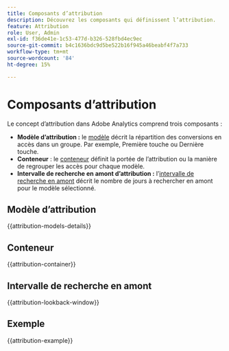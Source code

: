 ```yaml
---
title: Composants d’attribution
description: Découvrez les composants qui définissent l’attribution.
feature: Attribution
role: User, Admin
exl-id: f36de41e-1c53-477d-b326-528fbd4ec9ec
source-git-commit: b4c1636bdc9d5be522b16f945a46beabf4f7a733
workflow-type: tm+mt
source-wordcount: '84'
ht-degree: 15%

---
```


# Composants d’attribution

Le concept d’attribution dans Adobe Analytics comprend trois composants :

* **Modèle d’attribution :** le [modèle](#attribution-model) décrit la répartition des conversions en accès dans un groupe. Par exemple, Première touche ou Dernière touche.
* **Conteneur** : le [conteneur](#container) définit la portée de l’attribution ou la manière de regrouper les accès pour chaque modèle.
* **Intervalle de recherche en amont d’attribution :** l’[intervalle de recherche en amont](#lookback-window) décrit le nombre de jours à rechercher en amont pour le modèle sélectionné.


## Modèle d’attribution

{{attribution-models-details}}


## Conteneur

{{attribution-container}}


## Intervalle de recherche en amont

{{attribution-lookback-window}}


## Exemple

{{attribution-example}}


<!--
## Attribution models

| UI icon | Attribution model | Definition | When to use |
| --- | --- | --- | --- |
| ![Last Touch](assets/last_touch1.png) | Last Touch | Gives 100% credit to the touch point occurring most recently before conversion. | The most basic and common attribution model. It is frequently used for conversions with a short consideration cycle. Last Touch is commonly used by teams managing search marketing or analyzing internal search keywords. |
| ![First Touch](assets/first_touch.png) | First Touch | Gives 100% credit to the touch point first seen in the attribution lookback window. | Another common attribution model useful for analyzing marketing channels intended to drive brand awareness or customer acquisition. It is frequently used by display or social marketing teams, but is also great for assessing onsite product recommendation effectiveness. |
| ![Same Touch](assets/same_touch.png) | Same Touch | Gives 100% credit to the very hit where the conversion occurred. If a touch point does not happen on the same hit as a conversion, It is bucketed under "None". | A helpful model when evaluating the content or user experience that was presented immediately at the time of conversion. Product or design teams often use this model to assess the effectiveness of a page where conversion happens. |
| ![Linear](assets/linear.png) | Linear | Gives equal credit to every touch point seen leading up to a conversion. | Useful for conversions with longer consideration cycles or user experiences that need more frequent customer engagement. It is often used by teams measuring mobile app notification effectiveness or with subscription-based products. |
| ![U-Shaped](assets/u_shaped.png) | U-Shaped | Gives 40% credit to the first interaction, 40% credit to the last interaction, and divides the remaining 20% to any touch points in between. For conversions with a single touch point, 100% credit is given. For conversions with two touch points, 50% credit is given to both. | A great model for those who value interactions that introduced or closed a conversion, but still want to recognize assisting interactions. U-Shaped attribution is commonly used by teams who take a more balanced approach but want to give more credit to channels that found or closed a conversion. |
| ![J-Shaped](assets/j_shaped.png) | J-Shaped | Gives 60% credit to the last interaction, 20% credit to the first interaction, and divides the remaining 20% to any touch points in between. For conversions with a single touch point, 100% credit is given. For conversions with two touch points, 75% credit is given to the last interaction, and 25% credit is given to the first. | This model is great for those who prioritize finders and closers, but want to focus on closing interactions. J-Shaped attribution is frequently used by teams who take a more balanced approach and want to give more credit to channels that closed a conversion. |
| ![Inverse J-Shaped](assets/inverse_j.png) | Inverse J | Gives 60% credit to the first touch point, 20% credit to the last touch point, and divides the remaining 20% to any touch points in between. For conversions with a single touch point, 100% credit is given. For conversions with two touch points, 75% credit is given to the first interaction, and 25% credit is given to the last. | This model is ideal for those who prioritize finders and closers, but want to focus on finding interactions. Inverse J attribution is used by teams who take a more balanced approach and want to give more credit to channels that initiated a conversion. |
| ![Custom](assets/custom.png) | Custom | Allows you to specify the weights you want to give to first touch points, last touch points, and any touch points in between. Values specified are normalized to 100% even if the custom numbers entered do not add to 100. For conversions with a single touch point, 100% credit is given. For interactions with two touch points, the middle parameter is ignored. The first and last touch points are then normalized to 100%, and credit is assigned accordingly. | This model is perfect for those who want full control over their attribution model and have specific needs that other attribution models do not fulfill. |
| ![Time Decay](assets/time_decay.png) | Time-Decay | Follows an exponential decay with a custom half-life parameter, where the default is 7 days. The weight of each channel depends on the amount of time that passed between the touch point initiation and the eventual conversion. The formula used to determine credit is `2^(-t/halflife)`, where `t` is the amount of time between a touch point and a conversion. All touch points are then normalized to 100%. | Great for teams who regularly run video advertising or who market against events with a predetermined date. The longer a conversion happens after a marketing event, the less credit is given. |
| ![Participation](assets/participation.png) | Participation | Gives 100% credit to all unique touch points. The total number of conversions is inflated compared to other attribution models. Participation deduplicates channels that are seen multiple times. | Excellent for understanding how often customers are exposed to a given interaction. Media organizations frequently use this model to calculate content velocity. Retail organizations often use this model to understand which parts of their site are critical to conversion. |
| ![Algorithmic](assets/algorithmic.png) | [Algorithmic](algorithmic.md) |  Uses statistical techniques to dynamically determine the optimal allocation of credit for the selected metric. | Useful to help avoid guesswork or heuristics when choosing the right attribution model for your business.  |

## Lookback windows

A lookback window is the amount of time a conversion should look back to include touch points. Attribution models that give more credit to first interactions see larger differences when viewing different lookback windows.

* **Visit lookback window:** Looks back up to the beginning of a the visit where a conversion happened. Visit lookback windows are narrow, as they don't look beyond the visit. Visit lookback windows respect the modified visit definition in virtual report suites.

* **Visitor lookback window:** Looks at all visits back up to the 1st of the month of the current date range. Visitor lookback windows are wide, as they can span many visits. Visitor lookback considers all values from the beginning of the month of the report's date range. For example, if the report date range is September 15 - September 30, the visitor lookback date range includes September 1 - September 30.

* **Custom lookback window:** Allows you to expand the attribution window beyond the reporting date range, up to a maximum of 90 days. Custom lookback windows are evaluated on each conversion in the reporting period. For example, for a conversion occurring on February 20, a lookback window of 10 days would evaluate all dimension touchpoints from February 10 - February 20 in the attribution model.

>[!BEGINSHADEBOX]
  
See ![VideoCheckedOut](/help/assets/icons/VideoCheckedOut.svg) [Custom lookback window](https://video.tv.adobe.com/v/36204?quality=12&learn=on){target="_blank"} for a demo video.
  
>[!ENDSHADEBOX]


## Example

Consider the following example:

1. On September 15, a visitor arrives to your site through a paid search advertisement, then leaves.
2. On September 18, the visitor arrives to your site again through a social media link they got from a friend. They add several items to their cart, but do not purchase anything.
3. On September 24, your marketing team sends them an email with a coupon for some of the items in their cart. They apply the coupon, but visit several other sites to see if any other coupons are available. They find another through a display ad, then ultimately make a purchase for $50.

Depending on your lookback window and attribution model, channels receive different credit. The following are some notable examples:

* Using **first touch** and a **visit lookback window**, attribution looks at only the third visit. Between email and display, email was first, so email gets 100% credit for the $50 purchase.
* Using **first touch** and a **visitor lookback window**, attribution looks at all three visits. Paid search was first, so it gets 100% credit for the $50 purchase.
* Using **linear** and a **visit lookback window**, credit is divided between email and display. Both of these channels each get $25 credit.
* Using **linear** and a **visitor lookback window**, credit is divided between paid search, social, email, and display. Each channel gets $12.50 credit for this purchase.
* Using **J-shaped** and a **visitor lookback window**, credit is divided between paid search, social, email, and display.
  * 60% credit is given to display, for $30.
  * 20% credit is given to paid search, for $10.
  * The remaining 20% is divided between social and email, giving $5 to each.
* Using **Time Decay** and a **visitor lookback window**, credit is divided between paid search, social, email, and display. Using the default 7-day half-life:
  * Gap of 0 days between display touch point and conversion. `2^(-0/7) = 1`
  * Gap of 0 days between email touch point and conversion. `2^(-0/7) = 1`
  * Gap of 6 days between social touch point and conversion. `2^(-6/7) = 0.552`
  * Gap of 9 days between paid search touch point and conversion. `2^(-9/7) = 0.41`
  * Normalizing these values results in the following:
    * Display: 33.8%, getting $16.88
    * Email: 33.8% getting $16.88
    * Social: 18.6%, getting $9.32
    * Paid Search: 13.8%, getting $6.92
* Using **Participation** and a **visitor lookback window**, the full $50 is attributed to paid search, social, email, and display. If you view revenue as a trended report instead of a ranked report, you would see the $50 on each respective day that the visitor touched a given marketing channel.

>[!TIP]
>
>Other conversion events, such as orders or custom events, are also divided if credit belongs to more than one channel. For example, if two channels contribute to a custom event using a Linear attribution model, both channels get 0.5 of the custom event. These event fractions are summed across all visits, then rounded to the nearest integer for reporting.

-->